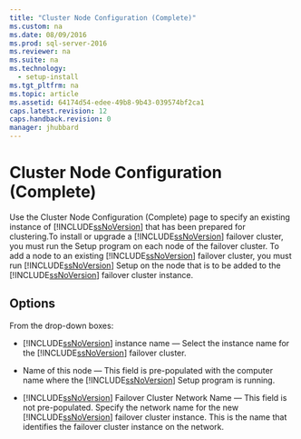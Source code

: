 ```yaml
---
title: "Cluster Node Configuration (Complete)"
ms.custom: na
ms.date: 08/09/2016
ms.prod: sql-server-2016
ms.reviewer: na
ms.suite: na
ms.technology: 
  - setup-install
ms.tgt_pltfrm: na
ms.topic: article
ms.assetid: 64174d54-edee-49b8-9b43-039574bf2ca1
caps.latest.revision: 12
caps.handback.revision: 0
manager: jhubbard
---
```

# Cluster Node Configuration (Complete)
Use the Cluster Node Configuration (Complete) page to specify an existing instance of [!INCLUDE[ssNoVersion](../../Topics/TopicNameContainA/tokens/ssNoVersion_md.md)] that has been prepared for clustering.To install or upgrade a [!INCLUDE[ssNoVersion](../../Topics/TopicNameContainA/tokens/ssNoVersion_md.md)] failover cluster, you must run the Setup program on each node of the failover cluster. To add a node to an existing [!INCLUDE[ssNoVersion](../../Topics/TopicNameContainA/tokens/ssNoVersion_md.md)] failover cluster, you must run [!INCLUDE[ssNoVersion](../../Topics/TopicNameContainA/tokens/ssNoVersion_md.md)] Setup on the node that is to be added to the [!INCLUDE[ssNoVersion](../../Topics/TopicNameContainA/tokens/ssNoVersion_md.md)] failover cluster instance.  
  
## Options  
 From the drop-down boxes:  
  
-   [!INCLUDE[ssNoVersion](../../Topics/TopicNameContainA/tokens/ssNoVersion_md.md)] instance name — Select the instance name for the [!INCLUDE[ssNoVersion](../../Topics/TopicNameContainA/tokens/ssNoVersion_md.md)] failover cluster.  
  
-   Name of this node — This field is pre-populated with the computer name where the [!INCLUDE[ssNoVersion](../../Topics/TopicNameContainA/tokens/ssNoVersion_md.md)] Setup program is running.  
  
-   [!INCLUDE[ssNoVersion](../../Topics/TopicNameContainA/tokens/ssNoVersion_md.md)] Failover Cluster Network Name — This field is not pre-populated. Specify the network name for the new [!INCLUDE[ssNoVersion](../../Topics/TopicNameContainA/tokens/ssNoVersion_md.md)] failover cluster instance. This is the name that identifies the failover cluster instance on the network.